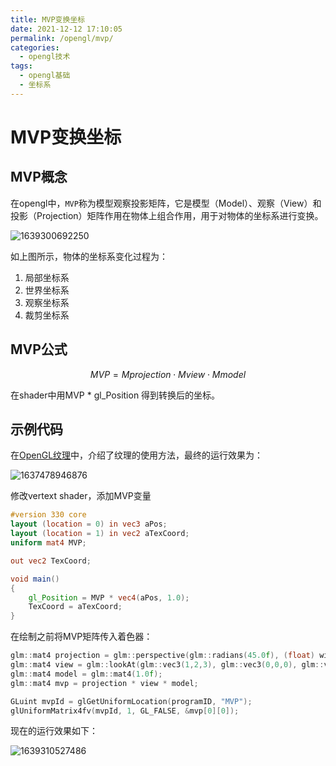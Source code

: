 ```yaml
---
title: MVP变换坐标
date: 2021-12-12 17:10:05
permalink: /opengl/mvp/
categories: 
  - opengl技术
tags:
  - opengl基础
  - 坐标系
---
```

# MVP变换坐标

## MVP概念

在opengl中，`MVP`称为模型观察投影矩阵，它是模型（Model）、观察（View）和投影（Projection）矩阵作用在物体上组合作用，用于对物体的坐标系进行变换。

![1639300692250](https://objectstorage.ap-osaka-1.oraclecloud.com/n/ax0kqy8quzyr/b/bucket-blog/o/2022/04/a97b8a1c101a53d8bfb26020cc22de2d.png)

如上图所示，物体的坐标系变化过程为：

1. 局部坐标系
2. 世界坐标系
3. 观察坐标系
4. 裁剪坐标系



## MVP公式

$$ MVP=Mprojection⋅Mview⋅Mmodel$$

在shader中用MVP * gl_Position 得到转换后的坐标。



## 示例代码

在[OpenGL纹理](http://iogl.cn/pages/ogltexture/)中，介绍了纹理的使用方法，最终的运行效果为：

![1637478946876](https://objectstorage.ap-osaka-1.oraclecloud.com/n/ax0kqy8quzyr/b/bucket-blog/o/2022/04/8b0c927d8f7dde56c3955c47c152fc98.png)

修改vertext shader，添加MVP变量

```glsl
#version 330 core
layout (location = 0) in vec3 aPos;
layout (location = 1) in vec2 aTexCoord;
uniform mat4 MVP;

out vec2 TexCoord;

void main()
{
    gl_Position = MVP * vec4(aPos, 1.0);
    TexCoord = aTexCoord;
}
```

在绘制之前将MVP矩阵传入着色器：

```c++
glm::mat4 projection = glm::perspective(glm::radians(45.0f), (float) width / (float)height, 0.1f, 100.0f);
glm::mat4 view = glm::lookAt(glm::vec3(1,2,3), glm::vec3(0,0,0), glm::vec3(0,1,0));
glm::mat4 model = glm::mat4(1.0f);
glm::mat4 mvp = projection * view * model;

GLuint mvpId = glGetUniformLocation(programID, "MVP");
glUniformMatrix4fv(mvpId, 1, GL_FALSE, &mvp[0][0]);
```

现在的运行效果如下：

![1639310527486](https://objectstorage.ap-osaka-1.oraclecloud.com/n/ax0kqy8quzyr/b/bucket-blog/o/2022/04/1beb112d4b8acb155e117a0ba0f25ad2.png)

